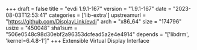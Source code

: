 +++
draft = false
title = "evdi 1.9.1-167"
version = "1.9.1-167"
date = "2023-08-03T12:53:41"
categories = ['lib-extra']
upstreamurl = "https://github.com/DisplayLink/evdi"
arch = "x86_64"
size = "174796"
usize = "450048"
sha1sum = "506e0548c98d30ebf2a96353dcfead5a2e4e4914"
depends = "['libdrm', 'kernel=6.4.8-1']"
+++
Extensible Virtual Display Interface